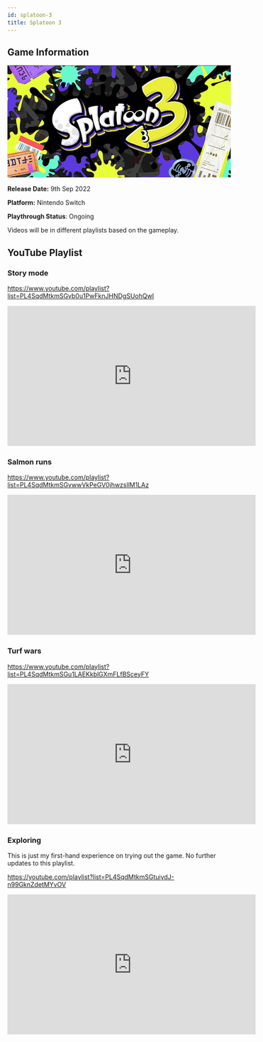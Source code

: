 ```yaml
---
id: splatoon-3
title: Splatoon 3
---
```


## Game Information

![image info](../../static/games/splatoon-3.jpg)

**Release Date:** 9th Sep 2022

**Platform:** Nintendo Switch

**Playthrough Status**: Ongoing

Videos will be in different playlists based on the gameplay.

## YouTube Playlist

### Story mode

https://www.youtube.com/playlist?list=PL4SqdMtkmSGvb0u1PwFknJHNDgSUohQwI

<iframe width="560" height="315" src="https://www.youtube-nocookie.com/embed/videoseries?list=PL4SqdMtkmSGvb0u1PwFknJHNDgSUohQwI" frameBorder="0" allow="accelerometer; autoplay; encrypted-media; gyroscope; picture-in-picture" allowFullScreen></iframe>

### Salmon runs

https://www.youtube.com/playlist?list=PL4SqdMtkmSGvwwVkPeGV0jhwzsllM1LAz

<iframe width="560" height="315" src="https://www.youtube-nocookie.com/embed/videoseries?list=PL4SqdMtkmSGvwwVkPeGV0jhwzsllM1LAz" frameBorder="0" allow="accelerometer; autoplay; encrypted-media; gyroscope; picture-in-picture" allowFullScreen></iframe>

### Turf wars

https://www.youtube.com/playlist?list=PL4SqdMtkmSGu1LAEKkblGXmFLfBSceyFY

<iframe width="560" height="315" src="https://www.youtube-nocookie.com/embed/videoseries?list=PL4SqdMtkmSGu1LAEKkblGXmFLfBSceyFY" frameBorder="0" allow="accelerometer; autoplay; encrypted-media; gyroscope; picture-in-picture" allowFullScreen></iframe>

### Exploring

This is just my first-hand experience on trying out the game. No further updates to this playlist.

https://youtube.com/playlist?list=PL4SqdMtkmSGtuiydJ-n99GknZdetMYvOV

<iframe width="560" height="315" src="https://www.youtube-nocookie.com/embed/videoseries?list=PL4SqdMtkmSGtuiydJ-n99GknZdetMYvOV" frameBorder="0" allow="accelerometer; autoplay; encrypted-media; gyroscope; picture-in-picture" allowFullScreen></iframe>